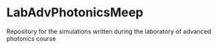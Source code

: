 # LabAdvPhotonicsMeep
Repository for the simulations written during the laboratory of advanced photonics course
